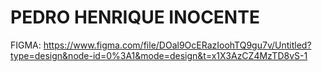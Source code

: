 # PEDRO HENRIQUE INOCENTE

FIGMA: https://www.figma.com/file/DOal9OcERazIoohTQ9gu7v/Untitled?type=design&node-id=0%3A1&mode=design&t=x1X3AzCZ4MzTD8vS-1
